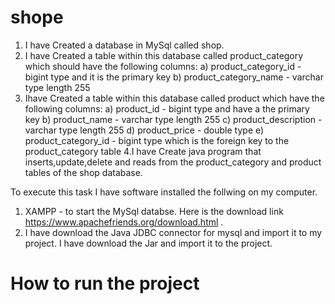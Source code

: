 # shope

1. I have Created a database in MySql called shop.
2. I have Created a table within this database called product_category which should have the following columns:
   a) product_category_id - bigint type and it is the primary key
   b) product_category_name - varchar type length 255
3. Ihave Created a table within this database called product which have the following columns:
   a) product_id - bigint type and have a the primary key
   b) product_name - varchar type length 255
   c) product_description - varchar type length 255
   d) product_price - double type
   e) product_category_id - bigint type which is the foreign key to the product_category table
   4.I have Create java program that inserts,update,delete and reads from the product_category and product tables of the shop database.

To execute this task I have software installed the follwing on my computer.
1. XAMPP -  to start the MySql databse.
Here is the download link https://www.apachefriends.org/download.html .
2. I have download the Java JDBC connector for mysql and import it to my project.
   I have  download the Jar and import it to the project.


# How to run the project
